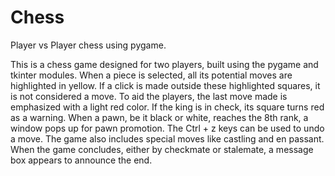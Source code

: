 # Chess
Player vs Player chess using pygame.

This is a chess game designed for two players, built using the pygame and tkinter modules. When a piece is selected, all its potential moves are highlighted in yellow. If a click is made outside these highlighted squares, it is not considered a move. To aid the players, the last move made is emphasized with a light red color. If the king is in check, its square turns red as a warning. When a pawn, be it black or white, reaches the 8th rank, a window pops up for pawn promotion. The Ctrl + z keys can be used to undo a move. The game also includes special moves like castling and en passant. When the game concludes, either by checkmate or stalemate, a message box appears to announce the end.
